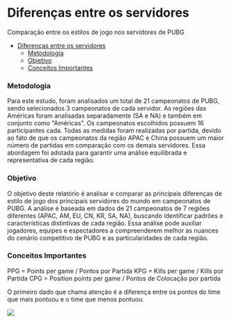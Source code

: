 # Diferenças entre os servidores
 Comparação entre os estilos de jogo nos servidores de PUBG

<!-- TOC -->
* [Diferenças entre os servidores](#diferenças-entre-os-servidores)
    * [Metodologia](#metodologia)
    * [Objetivo](#objetivo)
    * [Conceitos Importantes](#conceitos-importantes)
<!-- TOC -->

### Metodologia
Para este estudo, foram analisados um total de 21 campeonatos de PUBG, sendo selecionados 3 campeonatos de cada servidor. As regiões das Américas foram analisadas separadamente (SA e NA) e também em conjunto como "Américas". Os campeonatos escolhidos possuem 16 participantes cada. Todas as medidas foram realizadas por partida, devido ao fato de que os campeonatos da região APAC e China possuem um maior número de partidas em comparação com os demais servidores. Essa abordagem foi adotada para garantir uma análise equilibrada e representativa de cada região.

### Objetivo
O objetivo deste relatório é analisar e comparar as principais diferenças de estilo de jogo dos principais servidores do mundo em campeonatos de PUBG. A análise é baseada em dados de 21 campeonatos de 7 regiões diferentes (APAC, AM, EU, CN, KR, SA, NA), buscando identificar padrões e características distintivas de cada região. Essa análise pode auxiliar jogadores, equipes e espectadores a compreenderem melhor as nuances do cenário competitivo de PUBG e as particularidades de cada região.

### Conceitos Importantes
PPG = Points per game / Pontos por Partida
KPG = Kills per game / Kills por Partida
CPG = Position points per game / Pontos de Colocação por partida



O primeiro dado que chama atenção é a diferença entre os pontos do time que mais pontuou e o time que menos pontuou.

<img src="C:\Users\victo\Downloads\newplot (1).png"/>

